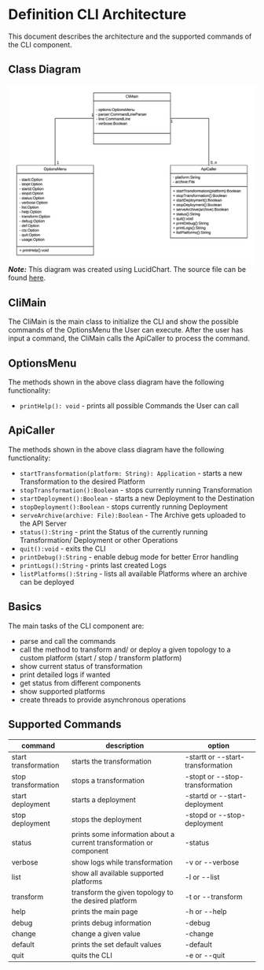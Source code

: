 # Definition CLI Architecture
This document describes the architecture and the supported commands of the CLI component.

## Class Diagram
![Class Diagram](img/cli_class_diagram.png)
***Note:*** This diagram was created using LucidChart. The source file can be found [here](https://www.lucidchart.com/invitations/accept/6c4ca4c7-d79a-4fee-82ba-6a79e2971f39).

## CliMain
The CliMain is the main class to initialize the CLI and show the possible commands of the OptionsMenu the User can execute. After the user has input a command, the CliMain calls the ApiCaller to process the command.

## OptionsMenu

The methods shown in the above class diagram have the following functionality:
* `printHelp(): void` - prints all possible Commands the User can call

## ApiCaller

The methods shown in the above class diagram have the following functionality:
* `startTransformation(platform: String): Application` - starts a new Transformation to the desired Platform
* `stopTransformation():Boolean` - stops currently running Transformation
* `startDeployment():Boolean` - starts a new Deployment to the Destination
* `stopDeployment():Boolean` - stops currently running Deployment
* `serveArchive(archive: File):Boolean` - The Archive gets uploaded to the API Server
* `status():String` - print the Status of the currently running Transformation/ Deployment or other Operations
* `quit():void` - exits the CLI
* `printDebug():String` - enable debug mode for better Error handling
* `printLogs():String` - prints last created Logs
* `listPlatforms():String` - lists all available Platforms where an archive can be deployed

## Basics
The main tasks of the CLI component are:
- parse and call the commands
- call the method to transform and/ or deploy a given topology to a custom platform (start / stop / transform platform)
- show current status of transformation
- print detailed logs if wanted
- get status from different components
- show supported platforms
- create threads to provide asynchronous operations

## Supported Commands
| command | description | option |
|-----------------------|-----------------------|-------------------------------|
| start transformation | starts the transformation | -startt or --start-transformation |
| stop transformation | stops a transformation | -stopt or --stop-transformation |
| start deployment | starts a deployment | -startd or --start-deployment |
| stop deployment | stops the deployment | -stopd or --stop-deployment |
| status | prints some information about a current transformation or component | -status |
| verbose | show logs while transformation | -v or --verbose |
| list | show all available supported platforms | -l or --list |
| transform | transform the given topology to the desired platform | -t <platform> or --transform <platform> |
| help | prints the main page | -h or --help |
| debug | prints debug information | -debug |
| change | change a given value | -change <value> |
| default | prints the set default values | -default |
| quit | quits the CLI | -e or --quit |
